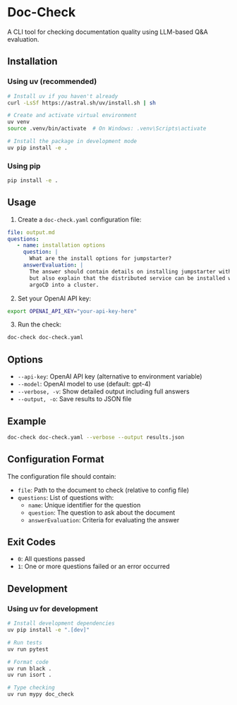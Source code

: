 # Doc-Check

A CLI tool for checking documentation quality using LLM-based Q&A evaluation.

## Installation

### Using uv (recommended)

```bash
# Install uv if you haven't already
curl -LsSf https://astral.sh/uv/install.sh | sh

# Create and activate virtual environment
uv venv
source .venv/bin/activate  # On Windows: .venv\Scripts\activate

# Install the package in development mode
uv pip install -e .
```

### Using pip

```bash
pip install -e .
```

## Usage

1. Create a `doc-check.yaml` configuration file:

```yaml
file: output.md
questions:
   - name: installation options
     question: |
       What are the install options for jumpstarter?
     answerEvaluation: |
       The answer should contain details on installing jumpstarter with pip locally,
       but also explain that the distributed service can be installed with helm or
       argoCD into a cluster.
```

2. Set your OpenAI API key:

```bash
export OPENAI_API_KEY="your-api-key-here"
```

3. Run the check:

```bash
doc-check doc-check.yaml
```

## Options

- `--api-key`: OpenAI API key (alternative to environment variable)
- `--model`: OpenAI model to use (default: gpt-4)
- `--verbose, -v`: Show detailed output including full answers
- `--output, -o`: Save results to JSON file

## Example

```bash
doc-check doc-check.yaml --verbose --output results.json
```

## Configuration Format

The configuration file should contain:

- `file`: Path to the document to check (relative to config file)
- `questions`: List of questions with:
  - `name`: Unique identifier for the question
  - `question`: The question to ask about the document
  - `answerEvaluation`: Criteria for evaluating the answer

## Exit Codes

- `0`: All questions passed
- `1`: One or more questions failed or an error occurred

## Development

### Using uv for development

```bash
# Install development dependencies
uv pip install -e ".[dev]"

# Run tests
uv run pytest

# Format code
uv run black .
uv run isort .

# Type checking
uv run mypy doc_check
```
